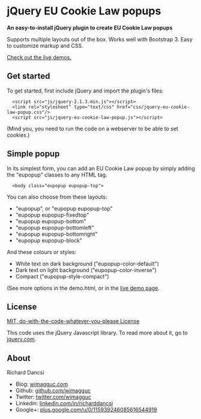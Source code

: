 # jQuery EU Cookie Law popups

**An easy-to-install jQuery plugin to create EU Cookie Law popups**

Supports multiple layouts out of the box. Works well with Bootstrap 3. Easy to customize markup and CSS. 

[Check out the live demos.](http://www.wimagguc.com/2015/03/jquery-eu-cookie-law-popup/)

## Get started

To get started, first include jQuery and import the plugin's files:

```
  <script src="js/jquery-2.1.3.min.js"></script>
  <link rel="stylesheet" type="text/css" href="css/jquery-eu-cookie-law-popup.css"/>
  <script src="js/jquery-eu-cookie-law-popup.js"></script>
```

(Mind you, you need to run the code on a webserver to be able to set cookies.)

## Simple popup

In its simplest form, you can add an EU Cookie Law popup by simply adding the "eupopup" classes to any HTML tag.

```
  <body class="eupopup eupopup-top">
```

You can also choose from these layouts:

* "eupopup", or "eupopup eupopup-top"
* "eupopup eupopup-fixedtop"
* "eupopup eupopup-bottom"
* "eupopup eupopup-bottomleft"
* "eupopup eupopup-bottomright"
* "eupopup eupopup-block"

And these colours or styles:

* White text on dark background ("eupopup-color-default")
* Dark text on light background ("eupopup-color-inverse")
* Compact ("eupopup-style-compact")


(See more options in the demo.html, or in the [live demo page](http://www.wimagguc.com/2015/03/jquery-eu-cookie-law-popup/).


## License

[MIT, do-with-the-code-whatever-you-please License](https://github.com/wimagguc/jquery-eu-cookie-law-popup/blob/master/LICENSE.md)

This code uses the jQuery Javascript library. To read more about it, go to [jquery.com](http://jquery.com/).


## About

Richard Dancsi

- Blog: [wimagguc.com](http://www.wimagguc.com/)
- Github: [github.com/wimagguc](http://github.com/wimagguc/)
- Twitter: [twitter.com/wimagguc](http://twitter.com/wimagguc/)
- Linkedin: [linkedin.com/in/richarddancsi](http://linkedin.com/in/richarddancsi)
- Google+: [plus.google.com/u/0/115939246085616544919](https://plus.google.com/u/0/115939246085616544919)
